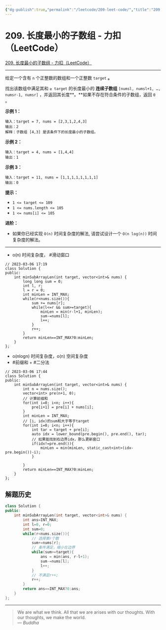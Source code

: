 ```yaml
---
{"dg-publish":true,"permalink":"/leetcode/209-leet-code/","title":"209. 长度最小的子数组 - 力扣（LeetCode）","tags":["leetcode","滑动窗口","前缀和","二分法"]}
---
```



# 209. 长度最小的子数组 - 力扣（LeetCode）

[209. 长度最小的子数组 - 力扣（LeetCode）](https://leetcode.cn/problems/minimum-size-subarray-sum/)

---

给定一个含有 `n` 个正整数的数组和一个正整数 `target` **。**

找出该数组中满足其和 `≥ target` 的长度最小的 **连续子数组** `[numsl, numsl+1, …, numsr-1, numsr]` ，并返回其长度**。**如果不存在符合条件的子数组，返回 `0` 。

**示例 1：**

```
输入：target = 7, nums = [2,3,1,2,4,3]
输出：2
解释：子数组 [4,3] 是该条件下的长度最小的子数组。

```

**示例 2：**

```
输入：target = 4, nums = [1,4,4]
输出：1

```

**示例 3：**

```
输入：target = 11, nums = [1,1,1,1,1,1,1,1]
输出：0

```

**提示：**

- `1 <= target <= 109`
- `1 <= nums.length <= 105`
- `1 <= nums[i] <= 105`

**进阶：**

- 如果你已经实现 `O(n)` 时间复杂度的解法, 请尝试设计一个 `O(n log(n))` 时间复杂度的解法。

---

- o(n) 时间复杂度， #滑动窗口

```
// 2023-03-06 17:19
class Solution {
public:
    int minSubArrayLen(int target, vector<int>& nums) {
        long long sum = 0;
        int l, r;
        l = r = 0;
        int minLen = INT_MAX;
        while(r<nums.size()){
            sum += nums[r];
            while(l<=r && sum>=target){
                minLen = min(r-l+1, minLen);
                sum-=nums[l];
                l++;
            }
            r++;
        }
        return minLen==INT_MAX?0:minLen;
    }
};
```

- o(nlogn) 时间复杂度，o(n) 空间复杂度
- #前缀和 + #二分法

<style> .container {font-family: sans-serif; text-align: center;} .button-wrapper button {z-index: 1;height: 40px; width: 100px; margin: 10px;padding: 5px;} .excalidraw .App-menu_top .buttonList { display: flex;} .excalidraw-wrapper { height: 800px; margin: 50px; position: relative;} :root[dir="ltr"] .excalidraw .layer-ui__wrapper .zen-mode-transition.App-menu_bottom--transition-left {transform: none;} </style><script src="https://cdn.jsdelivr.net/npm/react@17/umd/react.production.min.js"></script><script src="https://cdn.jsdelivr.net/npm/react-dom@17/umd/react-dom.production.min.js"></script><script type="text/javascript" src="https://cdn.jsdelivr.net/npm/@excalidraw/excalidraw@0/dist/excalidraw.production.min.js"></script><div id="209_长度最小的子数组_-_力扣（LeetCode）_2023-03-06_17.28.06.excalidraw.md1"></div><script>(function(){const InitialData={"type":"excalidraw","version":2,"source":"https://github.com/zsviczian/obsidian-excalidraw-plugin/releases/tag/1.8.18","elements":[{"id":"G10RpL5J3c0RGxdQn0MKJ","type":"line","x":-266.6666564941406,"y":-26.35936737060547,"width":527.3333435058594,"height":0.666656494140625,"angle":0,"strokeColor":"#000000","backgroundColor":"transparent","fillStyle":"hachure","strokeWidth":1,"strokeStyle":"solid","roughness":1,"opacity":100,"groupIds":[],"roundness":{"type":2},"seed":1025566977,"version":63,"versionNonce":1356634337,"isDeleted":false,"boundElements":null,"updated":1678094923045,"link":null,"locked":false,"points":[[0,0],[527.3333435058594,0.666656494140625]],"lastCommittedPoint":null,"startBinding":null,"endBinding":null,"startArrowhead":null,"endArrowhead":null},{"id":"U9yF3gub0YrO2MQWWBvxh","type":"line","x":-182,"y":-55.02605438232422,"width":0.666656494140625,"height":30,"angle":0,"strokeColor":"#000000","backgroundColor":"transparent","fillStyle":"hachure","strokeWidth":1,"strokeStyle":"solid","roughness":1,"opacity":100,"groupIds":[],"roundness":{"type":2},"seed":1120432417,"version":29,"versionNonce":729719215,"isDeleted":false,"boundElements":null,"updated":1678094923045,"link":null,"locked":false,"points":[[0,0],[-0.666656494140625,30]],"lastCommittedPoint":null,"startBinding":null,"endBinding":null,"startArrowhead":null,"endArrowhead":null},{"id":"kCQgAnXRMi3Nhoidqq_QY","type":"line","x":-135.33331298828125,"y":-53.692710876464844,"width":0.666656494140625,"height":24.666656494140625,"angle":0,"strokeColor":"#000000","backgroundColor":"transparent","fillStyle":"hachure","strokeWidth":1,"strokeStyle":"solid","roughness":1,"opacity":100,"groupIds":[],"roundness":{"type":2},"seed":821048161,"version":19,"versionNonce":1249432769,"isDeleted":false,"boundElements":null,"updated":1678094923045,"link":null,"locked":false,"points":[[0,0],[0.666656494140625,24.666656494140625]],"lastCommittedPoint":null,"startBinding":null,"endBinding":null,"startArrowhead":null,"endArrowhead":null},{"id":"98V-XD3LPsudsUc8mCTl3","type":"line","x":128,"y":-52.35936737060547,"width":0,"height":24,"angle":0,"strokeColor":"#000000","backgroundColor":"transparent","fillStyle":"hachure","strokeWidth":1,"strokeStyle":"solid","roughness":1,"opacity":100,"groupIds":[],"roundness":{"type":2},"seed":1625461921,"version":20,"versionNonce":1234103567,"isDeleted":false,"boundElements":null,"updated":1678094927503,"link":null,"locked":false,"points":[[0,0],[0,24]],"lastCommittedPoint":null,"startBinding":null,"endBinding":null,"startArrowhead":null,"endArrowhead":null},{"id":"ivM1cK1HMM83C6NyOuG7G","type":"line","x":90,"y":-49.02605438232422,"width":0,"height":20,"angle":0,"strokeColor":"#000000","backgroundColor":"transparent","fillStyle":"hachure","strokeWidth":1,"strokeStyle":"solid","roughness":1,"opacity":100,"groupIds":[],"roundness":{"type":2},"seed":216887137,"version":15,"versionNonce":1783084673,"isDeleted":false,"boundElements":null,"updated":1678094931987,"link":null,"locked":false,"points":[[0,0],[0,20]],"lastCommittedPoint":null,"startBinding":null,"endBinding":null,"startArrowhead":null,"endArrowhead":null},{"id":"sY-Cgs0_yYGj75fv6QA7d","type":"line","x":-256,"y":-60.35936737060547,"width":512,"height":0.666656494140625,"angle":0,"strokeColor":"#000000","backgroundColor":"transparent","fillStyle":"hachure","strokeWidth":1,"strokeStyle":"solid","roughness":1,"opacity":100,"groupIds":[],"roundness":{"type":2},"seed":135638543,"version":116,"versionNonce":2001097537,"isDeleted":false,"boundElements":null,"updated":1678094939595,"link":null,"locked":false,"points":[[0,0],[512,0.666656494140625]],"lastCommittedPoint":null,"startBinding":null,"endBinding":null,"startArrowhead":null,"endArrowhead":null},{"id":"dS3VVIRD","type":"text","x":97,"y":-9.026054382324219,"width":26.999969482421875,"height":24,"angle":0,"strokeColor":"#000000","backgroundColor":"transparent","fillStyle":"hachure","strokeWidth":1,"strokeStyle":"solid","roughness":1,"opacity":100,"groupIds":[],"roundness":null,"seed":399290081,"version":18,"versionNonce":354524879,"isDeleted":false,"boundElements":null,"updated":1678094963504,"link":null,"locked":false,"text":"idx","rawText":"idx","fontSize":20,"fontFamily":1,"textAlign":"left","verticalAlign":"top","containerId":null,"originalText":"idx"},{"id":"VpZQ15QN","type":"text","x":-161,"y":-10.359397888183594,"width":4.3799896240234375,"height":24,"angle":0,"strokeColor":"#000000","backgroundColor":"transparent","fillStyle":"hachure","strokeWidth":1,"strokeStyle":"solid","roughness":1,"opacity":100,"groupIds":[],"roundness":null,"seed":56745345,"version":12,"versionNonce":881500111,"isDeleted":false,"boundElements":null,"updated":1678094976267,"link":null,"locked":false,"text":"i","rawText":"i","fontSize":20,"fontFamily":1,"textAlign":"left","verticalAlign":"top","containerId":null,"originalText":"i"},{"id":"7nofAm3E","type":"text","x":-166.33331298828125,"y":25.640602111816406,"width":318.5998840332031,"height":48,"angle":0,"strokeColor":"#000000","backgroundColor":"transparent","fillStyle":"hachure","strokeWidth":1,"strokeStyle":"solid","roughness":1,"opacity":100,"groupIds":[],"roundness":null,"seed":1396200545,"version":87,"versionNonce":110621615,"isDeleted":false,"boundElements":null,"updated":1678095053277,"link":null,"locked":false,"text":"pre[idx]-pre[i]>=target\n即[i,idx)范围累加和大于等于target","rawText":"pre[idx]-pre[i]>=target\n即[i,idx)范围累加和大于等于target","fontSize":20,"fontFamily":1,"textAlign":"left","verticalAlign":"top","containerId":null,"originalText":"pre[idx]-pre[i]>=target\n即[i,idx)范围累加和大于等于target"},{"id":"ndyToRCB1O1bv2akePbso","type":"freedraw","x":96,"y":-55.02605438232422,"width":1.3333740234375,"height":25.333343505859375,"angle":0,"strokeColor":"#000000","backgroundColor":"transparent","fillStyle":"hachure","strokeWidth":1,"strokeStyle":"solid","roughness":1,"opacity":100,"groupIds":[],"roundness":null,"seed":144772673,"version":23,"versionNonce":1438421967,"isDeleted":true,"boundElements":null,"updated":1678094923045,"link":null,"locked":false,"points":[[0,0],[0.66668701171875,0],[1.3333740234375,0.66668701171875],[1.3333740234375,1.333343505859375],[1.3333740234375,2.66668701171875],[1.3333740234375,5.333343505859375],[1.3333740234375,6.66668701171875],[1.3333740234375,9.333343505859375],[1.3333740234375,11.333343505859375],[1.3333740234375,14],[1.3333740234375,15.333343505859375],[1.3333740234375,16.66668701171875],[1.3333740234375,18],[1.3333740234375,19.333343505859375],[1.3333740234375,20.66668701171875],[1.3333740234375,21.333343505859375],[1.3333740234375,22.66668701171875],[1.3333740234375,23.333343505859375],[1.3333740234375,24],[1.3333740234375,25.333343505859375],[1.3333740234375,25.333343505859375]],"pressures":[],"simulatePressure":true,"lastCommittedPoint":[1.3333740234375,25.333343505859375]},{"id":"QM46lMnQ","type":"text","x":108.66668701171875,"y":-81.02605438232422,"width":10,"height":24,"angle":0,"strokeColor":"#000000","backgroundColor":"transparent","fillStyle":"hachure","strokeWidth":1,"strokeStyle":"solid","roughness":1,"opacity":100,"groupIds":[],"roundness":null,"seed":1164721487,"version":2,"versionNonce":1148994337,"isDeleted":true,"boundElements":null,"updated":1678094953776,"link":null,"locked":false,"text":"","rawText":"","fontSize":20,"fontFamily":1,"textAlign":"left","verticalAlign":"top","containerId":null,"originalText":""}],"appState":{"theme":"light","viewBackgroundColor":"#ffffff","currentItemStrokeColor":"#000000","currentItemBackgroundColor":"transparent","currentItemFillStyle":"hachure","currentItemStrokeWidth":1,"currentItemStrokeStyle":"solid","currentItemRoughness":1,"currentItemOpacity":100,"currentItemFontFamily":1,"currentItemFontSize":20,"currentItemTextAlign":"left","currentItemStartArrowhead":null,"currentItemEndArrowhead":"arrow","scrollX":511,"scrollY":360.9739685058594,"zoom":{"value":1},"currentItemRoundness":"round","gridSize":null,"colorPalette":{},"currentStrokeOptions":null,"previousGridSize":null},"files":{}};InitialData.scrollToContent=true;App=()=>{const e=React.useRef(null),t=React.useRef(null),[n,i]=React.useState({width:void 0,height:void 0});return React.useEffect(()=>{i({width:t.current.getBoundingClientRect().width,height:t.current.getBoundingClientRect().height});const e=()=>{i({width:t.current.getBoundingClientRect().width,height:t.current.getBoundingClientRect().height})};return window.addEventListener("resize",e),()=>window.removeEventListener("resize",e)},[t]),React.createElement(React.Fragment,null,React.createElement("div",{className:"excalidraw-wrapper",ref:t},React.createElement(ExcalidrawLib.Excalidraw,{ref:e,width:n.width,height:n.height,initialData:InitialData,viewModeEnabled:!0,zenModeEnabled:!0,gridModeEnabled:!1})))},excalidrawWrapper=document.getElementById("209_长度最小的子数组_-_力扣（LeetCode）_2023-03-06_17.28.06.excalidraw.md1");ReactDOM.render(React.createElement(App),excalidrawWrapper);})();</script>

```
// 2023-03-06 17:44
class Solution {
public:
    int minSubArrayLen(int target, vector<int>& nums) {
        int n = nums.size();
        vector<int> pre(n+1, 0);
        // 计算前缀和
        for(int i=0; i<n; i++){
            pre[i+1] = pre[i] + nums[i];
        }
        int minLen = INT_MAX;
        // [i, idx)的sum和大于等于target
        for(int i=0; i<n; i++){
            int tar = target + pre[i];
            auto idx = lower_bound(pre.begin(), pre.end(), tar);
            // 如果能找到右边界idx，那么更新窗口
            if(idx!=pre.end()){
                minLen = min(minLen, static_cast<int>(idx-pre.begin())-i);
            }
            
        }
        return minLen==INT_MAX?0:minLen;
    }
};
```

## 解题历史

```cpp
class Solution {
public:
    int minSubArrayLen(int target, vector<int>& nums) {
        int ans=INT_MAX;
        int l=0, r=0;
        int sum=0;
        while(r<nums.size()){
            // 选择第r个数
            sum+=nums[r];
            // 条件满足，缩小左边界
            while(sum>=target){
                ans = min(ans, r-l+1);
                sum-=nums[l];
                l++;
            }
            // 不满足r++;
            r++;
        }
        return ans==INT_MAX?0:ans;
    }
};

```

---
> We are what we think. All that we are arises with our thoughts. With our thoughts, we make the world.  
> — <cite>Buddha</cite>

